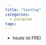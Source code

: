 ```yaml
---
title: "Sonntag"
categories:
  - putzplan
tags:
---
```


 - heute ist FREI
<!--stackedit_data:
eyJoaXN0b3J5IjpbLTYzMDMxMDYxMF19
-->